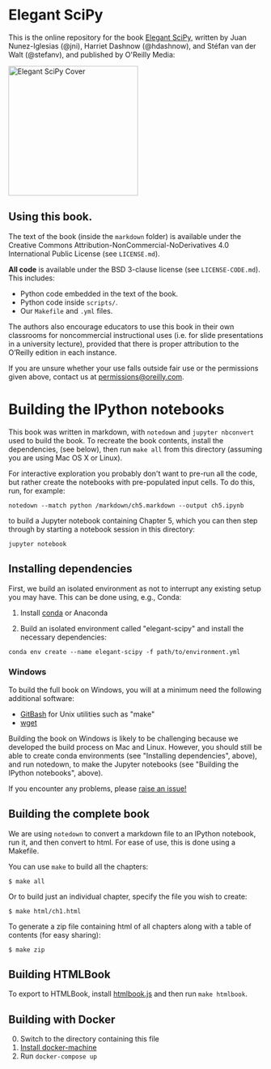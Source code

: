 # Elegant SciPy

This is the online repository for the book
[Elegant SciPy](http://shop.oreilly.com/product/0636920038481.do),
written by Juan Nunez-Iglesias (@jni), Harriet Dashnow (@hdashnow), and Stéfan
van der Walt (@stefanv), and published by O'Reilly Media:

<a href="http://shop.oreilly.com/product/0636920038481.do">
<img src="https://github.com/elegant-scipy/elegant-scipy/blob/master/_images/cover.jpg?raw=true"
 alt="Elegant SciPy Cover" height=256>
</a>

## Using this book.

The text of the book (inside the `markdown` folder) is available under the
Creative Commons Attribution-NonCommercial-NoDerivatives 4.0 International
Public License (see `LICENSE.md`).

**All code** is available under the BSD 3-clause license (see
`LICENSE-CODE.md`). This includes:

- Python code embedded in the text of the book.
- Python code inside `scripts/`.
- Our `Makefile` and `.yml` files.

The authors also encourage educators to use this book in their own classrooms
for noncommercial instructional uses (i.e. for slide presentations in a
university lecture), provided that there is proper attribution to the O’Reilly
edition in each instance.

If you are unsure whether your use falls outside fair use or the permissions
given above, contact us at permissions@oreilly.com.

# Building the IPython notebooks

This book was written in markdown, with `notedown` and `jupyter nbconvert` used
to build the book. To recreate the book contents, install the dependencies,
(see below), then run `make all` from this directory (assuming you are using
Mac OS X or Linux).

For interactive exploration you probably don't want to pre-run all the code,
but rather create the notebooks with pre-populated input cells. To do this,
run, for example:

```console
notedown --match python /markdown/ch5.markdown --output ch5.ipynb
```

to build a Jupyter notebook containing Chapter 5, which you can then step
through by starting a notebook session in this directory:

```console
jupyter notebook
```

## Installing dependencies

First, we build an isolated environment as not to interrupt any
existing setup you may have.  This can be done using, e.g., Conda:

1. Install [conda](http://conda.pydata.org/miniconda.html) or Anaconda

2. Build an isolated environment called "elegant-scipy" and install the
   necessary dependencies:

```console
conda env create --name elegant-scipy -f path/to/environment.yml
```

### Windows

To build the full book on Windows, you will at a minimum need the following
additional software:

- [GitBash](https://git-scm.com/downloads) for Unix utilities such as "make"
- [wget](https://sourceforge.net/projects/gnuwin32/files/wget/)

Building the book on Windows is likely to be challenging because we developed
the build process on Mac and Linux. However, you should still be able to create
conda environments (see "Installing dependencies", above), and run notedown,
to make the Jupyter notebooks (see "Building the IPython notebooks", above).

If you encounter any problems, please
[raise an issue!](https://github.com/elegant-scipy/elegant-scipy/issues/new)

## Building the complete book

We are using `notedown` to convert a markdown file to an IPython
notebook, run it, and then convert to html. For ease of use, this is
done using a Makefile.

You can use `make` to build all the chapters:

```console
$ make all
```

Or to build just an individual chapter, specify the file you wish to create:

```console
$ make html/ch1.html
```

To generate a zip file containing html of all chapters along with a table of contents (for easy sharing):

```console
$ make zip
```

## Building HTMLBook

To export to HTMLBook, install
[htmlbook.js](https://www.npmjs.com/package/htmlbook) and then run `make
htmlbook`.

## Building with Docker

0. Switch to the directory containing this file
1. [Install docker-machine](https://docs.docker.com/machine/install-machine/)
2. Run `docker-compose up`
